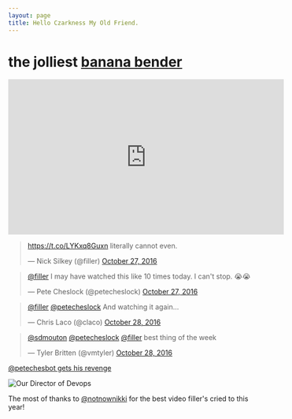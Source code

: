 ```yaml
---
layout: page
title: Hello Czarkness My Old Friend.
---
```


# the jolliest [banana bender](http://www.australiangeographic.com.au/topics/history-culture/2013/05/slang-what-aussies-call-other-aussies)

<iframe width="560" height="315" src="https://www.youtube.com/embed/_FE6a9H7MzQ" frameborder="0" allowfullscreen></iframe>

<blockquote class="twitter-tweet" data-cards="hidden" data-lang="en"><p lang="en" dir="ltr"><a href="https://t.co/LYKxq8Guxn">https://t.co/LYKxq8Guxn</a> literally cannot even.</p>&mdash; Nick Silkey (@filler) <a href="https://twitter.com/filler/status/791768031642791936">October 27, 2016</a></blockquote>
<script async src="//platform.twitter.com/widgets.js" charset="utf-8"></script>

<blockquote class="twitter-tweet" data-conversation="none" data-lang="en"><p lang="en" dir="ltr"><a href="https://twitter.com/filler">@filler</a> I may have watched this like 10 times today. I can&#39;t stop. 😭😭</p>&mdash; Pete Cheslock (@petecheslock) <a href="https://twitter.com/petecheslock/status/791774675260968961">October 27, 2016</a></blockquote>
<script async src="//platform.twitter.com/widgets.js" charset="utf-8"></script>

<blockquote class="twitter-tweet" data-conversation="none" data-lang="en"><p lang="en" dir="ltr"><a href="https://twitter.com/filler">@filler</a> <a href="https://twitter.com/petecheslock">@petecheslock</a> And watching it again...</p>&mdash; Chris Laco (@claco) <a href="https://twitter.com/claco/status/791800737206460416">October 28, 2016</a></blockquote>
<script async src="//platform.twitter.com/widgets.js" charset="utf-8"></script>

<blockquote class="twitter-tweet" data-lang="en"><p lang="en" dir="ltr"><a href="https://twitter.com/sdmouton">@sdmouton</a> <a href="https://twitter.com/petecheslock">@petecheslock</a> <a href="https://twitter.com/filler">@filler</a> best thing of the week</p>&mdash; Tyler Britten (@vmtyler) <a href="https://twitter.com/vmtyler/">October 28, 2016</a></blockquote>
<script async src="//platform.twitter.com/widgets.js" charset="utf-8"></script>

[@petechesbot gets his revenge](http://tirefi.re/petecheslock/)


![Our Director of Devops](http://tirefi.re/petecheslock/pete.png)

The most of thanks to [@notnownikki](https://twitter.com/notnownikki) for the best video filler's cried to this year!
